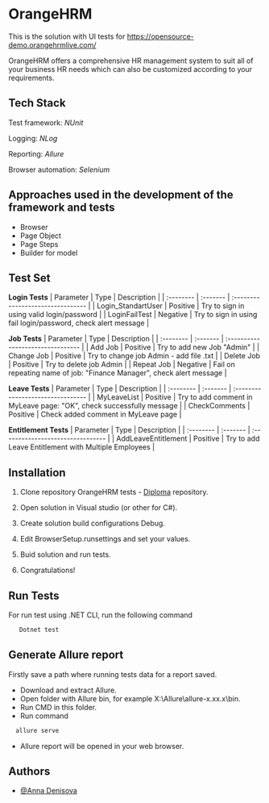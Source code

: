 # OrangeHRM
This is the solution with UI tests for https://opensource-demo.orangehrmlive.com/ 

OrangeHRM offers a comprehensive HR management system to suit all of your business HR needs which can also be customized according to your requirements.

## Tech Stack

Test framework: *NUnit*

Logging: *NLog*

Reporting: *Allure*

Browser automation: *Selenium*

## Approaches used in the development of the framework and tests

* Browser
* Page Object
* Page Steps
* Builder for model

## Test Set
**Login Tests**
| Parameter | Type     | Description                       |
| :-------- | :------- | :-------------------------------- |
| Login_StandartUser  | Positive | Try to sign in using valid login/password  |
| LoginFailTest  | Negative | Try to sign in using fail login/password, check alert message |

**Job Tests**
| Parameter | Type     | Description                       |
| :-------- | :------- | :-------------------------------- |
| Add Job | Positive | Try to add new Job "Admin"  |
| Change Job | Positive | Try to change job Admin - add file .txt |
| Delete Job  | Positive | Try to delete job Admin |
| Repeat Job  | Negative | Fail on repeating name of job: "Finance Manager", check alert message |

**Leave Tests**
| Parameter | Type     | Description                       |
| :-------- | :------- | :-------------------------------- |
| MyLeaveList  | Positive | Try to add comment in MyLeave page: "OK", check successfully message |
| CheckComments  | Positive | Check added comment in MyLeave page |

**Entitlement Tests**
| Parameter | Type     | Description                       |
| :-------- | :------- | :-------------------------------- |
| AddLeaveEntitlement  | Positive | Try to add Leave Entitlement with Multiple Employees |

## Installation
1. Clone repository OrangeHRM tests - [Diploma](https://github.com/anechkadenisova/Diploma) repository.

2. Open solution in Visual studio (or other for C#).

3. Create solution build configurations Debug. 

4. Edit BrowserSetup.runsettings and set your values.
   
5. Buid solution and run tests.

6. Congratulations!

## Run Tests

For run test using .NET CLI, run the following command
```bash
   Dotnet test
```

## Generate Allure report
Firstly save a path where running tests data for a report saved.

 - Download and extract Allure.
 - Open folder with Allure bin, for example Х:\Allure\allure-x.xx.x\bin.
 - Run CMD in this folder.
 - Run command
 ```bash
   allure serve
```
- Allure report will be opened in your web browser.

## Authors
- [@Anna Denisova](https://github.com/anechkadenisova)
